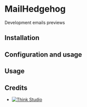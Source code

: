 # MailHedgehog

Development emails previews

## Installation

## Configuration and usage

## Usage

## Credits

- [![Think Studio](https://yaroslawww.github.io/images/sponsors/packages/logo-think-studio.png)](https://think.studio/)

